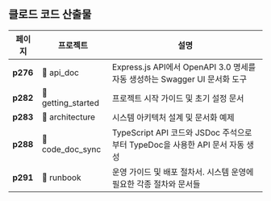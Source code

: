 ## 클로드 코드 산출물

| 페이지 | 프로젝트 | 설명 |
|--------|----------|------|
| **p276** | 📁 api_doc | Express.js API에서 OpenAPI 3.0 명세를 자동 생성하는 Swagger UI 문서화 도구 |
| **p282** | 📁 getting_started | 프로젝트 시작 가이드 및 초기 설정 문서 |
| **p283** | 📁 architecture | 시스템 아키텍처 설계 및 문서화 예제 |
| **p288** | 📁 code_doc_sync | TypeScript API 코드와 JSDoc 주석으로부터 TypeDoc을 사용한 API 문서 자동 생성 |
| **p291** | 📁 runbook | 운영 가이드 및 배포 절차서. 시스템 운영에 필요한 각종 절차와 문서들 |
